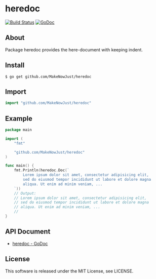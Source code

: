 # heredoc

[![Build Status](https://circleci.com/gh/MakeNowJust/heredoc.svg?style=svg)](https://circleci.com/gh/MakeNowJust/heredoc) [![GoDoc](https://godoc.org/github.com/MakeNowJusti/heredoc?status.svg)](https://godoc.org/github.com/MakeNowJust/heredoc)

## About

Package heredoc provides the here-document with keeping indent.

## Install

```console
$ go get github.com/MakeNowJust/heredoc
```

## Import

```go
import "github.com/MakeNowJust/heredoc"
```

## Example

```go
package main

import (
	"fmt"

	"github.com/MakeNowJust/heredoc"
)

func main() {
	fmt.Println(heredoc.Doc(`
		Lorem ipsum dolor sit amet, consectetur adipisicing elit,
		sed do eiusmod tempor incididunt ut labore et dolore magna
		aliqua. Ut enim ad minim veniam, ...
	`))
	// Output:
	// Lorem ipsum dolor sit amet, consectetur adipisicing elit,
	// sed do eiusmod tempor incididunt ut labore et dolore magna
	// aliqua. Ut enim ad minim veniam, ...
	//
}
```

## API Document

 - [heredoc - GoDoc](https://godoc.org/github.com/MakeNowJust/heredoc)

## License

This software is released under the MIT License, see LICENSE.

